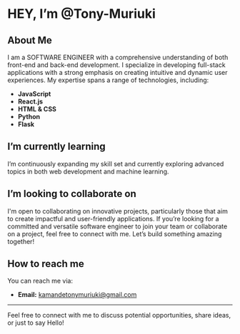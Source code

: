 # HEY, I’m @Tony-Muriuki

## About Me
I am a SOFTWARE ENGINEER with a comprehensive understanding of both front-end and back-end development. I specialize in developing full-stack applications with a strong emphasis on creating intuitive and dynamic user experiences. My expertise spans a range of technologies, including:

- **JavaScript**
- **React.js**
- **HTML & CSS**
- **Python**
- **Flask**

##  I’m currently learning
I’m continuously expanding my skill set and currently exploring advanced topics in both web development and machine learning.

## I’m looking to collaborate on
I'm open to collaborating on innovative projects, particularly those that aim to create impactful and user-friendly applications. If you’re looking for a committed and versatile software engineer to join your team or collaborate on a project, feel free to connect with me. Let’s build something amazing together!

## How to reach me
You can reach me via:
- **Email:** kamandetonymuriuki@gmail.com



---

Feel free to connect with me to discuss potential opportunities, share ideas, or just to say Hello!

